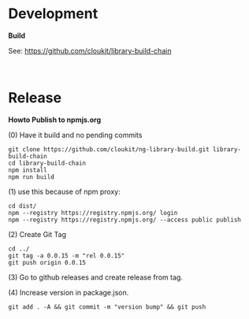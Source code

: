 # Development


**Build**

See: https://github.com/cloukit/library-build-chain

&nbsp;

# Release

**Howto Publish to npmjs.org**

(0) Have it build and no pending commits

```
git clone https://github.com/cloukit/ng-library-build.git library-build-chain
cd library-build-chain
npm install
npm run build
```

(1) use this because of npm proxy:

```
cd dist/
npm --registry https://registry.npmjs.org/ login
npm --registry https://registry.npmjs.org/ --access public publish
```

(2) Create Git Tag

```
cd ../
git tag -a 0.0.15 -m "rel 0.0.15"
git push origin 0.0.15
```

(3) Go to github releases and create release from tag.

(4) Increase version in package.json.

```
git add . -A && git commit -m "version bump" && git push
```
